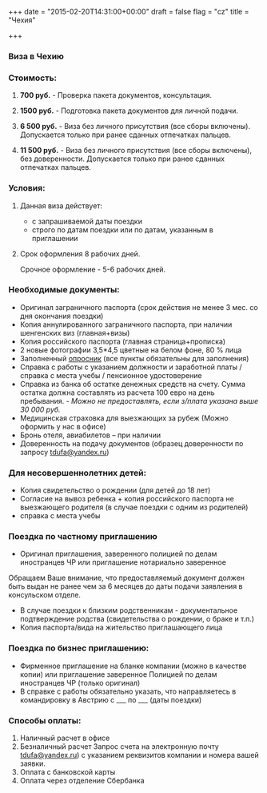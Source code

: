 +++
date = "2015-02-20T14:31:00+00:00"
draft = false
flag = "cz"
title = "Чехия"

+++
### Виза в Чехию

### Стоимость:

1) **700 руб.**  - Проверка пакета документов, консультация.

2) **1500 руб.** - Подготовка пакета документов для личной подачи.

3) **6 500 руб.** - Виза без личного присутствия (все сборы включены).  Допускается только при ранее сданных отпечатках пальцев.

4) **11 500 руб.** - Виза без личного присутствия (все сборы включены), без доверенности.  Допускается только при ранее сданных отпечатках пальцев.

### Условия:

1. Данная виза действует:
   * с запрашиваемой даты поездки
   * строго по датам поездки или по датам, указанным в приглашении
2. Срок оформления 8 рабочих дней.

   Срочное оформление - 5-6 рабочих дней.


### Необходимые документы:

* Оригинал заграничного паспорта (срок действия не менее 3 мес. со дня окончания поездки)
* Копия аннулированного заграничного паспорта, при наличии шенгенских виз (главная+визы)
* Копия российского паспорта (главная страница+прописка)
* 2 новые фотографии 3,5*4,5 цветные на белом фоне, 80 % лица
* Заполненный [опросник](/forms/Opros-Shengen.docx) (все пункты обязательны для заполнения)
* Справка с работы с указанием должности и заработной платы /справка с места учебы / пенсионное удостоверение
* Справка из банка об остатке денежных средств на счету. Сумма остатка должна составлять из расчета 100 евро на день пребывания. - *Можно не предоставлять, если з/плата указана выше 30 000 руб.*
* Медицинская страховка для выезжающих за рубеж (Можно оформить у нас в офисе)
* Бронь отеля, авиабилетов – при наличии
* Доверенность на подачу документов (образец доверенности по запросу [tdufa@yandex.ru](mailto:tdufa@yandex.ru))

### Для несовершеннолетних детей:
* Копия свидетельство о рождении (для детей до 18 лет)
* Согласие на вывоз ребенка + копия российского паспорта не выезжающего родителя (в случае поездки с одним из родителей)
* справка с места учебы



### Поездка по частному приглашению
*  Оригинал приглашения, заверенного полицией по делам иностранцев ЧР или приглашение нотариально заверенное

Обращаем Ваше внимание, что предоставляемый документ должен быть выдан не ранее чем за 6 месяцев до даты подачи заявления в консульском отделе.

* В случае поездки к близким родственникам - документальное подтверждение родства (свидетельства о рождении, о браке и т.п.)
* Копия паспорта/вида на жительство приглашающего лица

### Поездка по бизнес приглашению:

*  Фирменное приглашение на бланке компании (можно в качестве копии) или приглашение заверенное Полицией по делам иностранцев ЧР (только оригинал)
*  В справке с работы обязательно указать, что направляетесь в командировку в Австрию с ___ по ___ (даты поездки)


### Способы оплаты:

1. Наличный расчет в офисе 
2. Безналичный расчет
Запрос счета на электронную почту [tdufa@yandex.ru](mailto:tdufa@yandex.ru))  с указанием реквизитов компании и номера вашей заявки.
3. Оплата с банковской карты
4. Оплата через отделение Сбербанка

